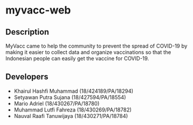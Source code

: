 # myvacc-web

## Description
MyVacc came to help the community to prevent the spread of COVID-19 by making it easier to collect data and organize vaccinations so that the Indonesian people can easily get the vaccine for COVID-19.

## Developers
- Khairul Hashfi Muhammad (18/424189/PA/18294)
- Setyawan Putra Sujana (18/427594/PA/18554)
- Mario Adriel (18/430267/PA/18780)
- Muhammad Lutfi Fahreza (18/430269/PA/18782)
- Nauval Raafi Tanuwijaya (18/430271/PA/18784)
